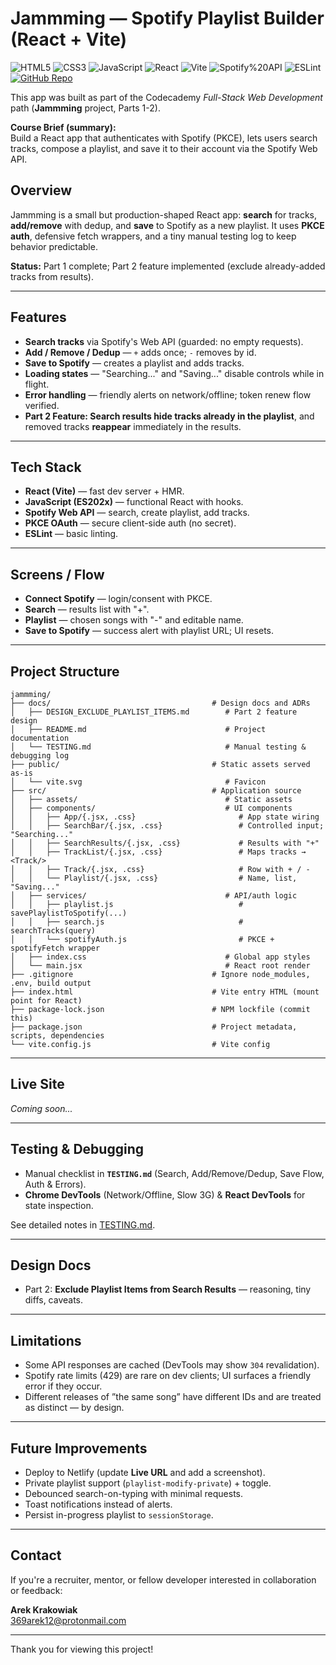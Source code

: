 # Jammming — Spotify Playlist Builder (React + Vite)

![HTML5](https://img.shields.io/badge/HTML5-Markup-fff?logo=html5&logoColor=E34F26&style=flat)
![CSS3](https://img.shields.io/badge/CSS3-Styling-fff?logo=css3&logoColor=1572B6&style=flat)
![JavaScript](https://img.shields.io/badge/JavaScript-ES2023-F7DF1E?logo=javascript&logoColor=black&style=flat)
![React](https://img.shields.io/badge/React-18%20%2B%20Hooks-61DAFB?logo=react&logoColor=black&style=flat)
![Vite](https://img.shields.io/badge/Vite-Dev%20Server-646CFF?logo=vite&logoColor=white&style=flat)
![Spotify%20API](https://img.shields.io/badge/Spotify-Web%20API-1DB954?logo=spotify&logoColor=white&style=flat)
![ESLint](https://img.shields.io/badge/ESLint-Configured-4B32C3?logo=eslint&logoColor=white&style=flat)
[![GitHub Repo](https://img.shields.io/badge/GitHub-Repository-181717?logo=github&logoColor=white&style=flat)](https://github.com/ArekKrak/jammming)

This app was built as part of the Codecademy *Full-Stack Web Development* path (**Jammming** project, Parts 1-2).  

**Course Brief (summary):**  
Build a React app that authenticates with Spotify (PKCE), lets users search tracks, compose a playlist, and save it to their account via the Spotify Web API.

## Overview

Jammming is a small but production-shaped React app: **search** for tracks, **add/remove** with dedup, and **save** to Spotify as a new playlist. It uses **PKCE auth**, defensive fetch wrappers, and a tiny manual testing log to keep behavior predictable.

   **Status:** Part 1 complete; Part 2 feature implemented (exclude already-added tracks from results).

---

## Features

- **Search tracks** via Spotify's Web API (guarded: no empty requests).
- **Add / Remove / Dedup** — `+` adds once; `-` removes by id.
- **Save to Spotify** — creates a playlist and adds tracks.
- **Loading states** — "Searching..." and "Saving..." disable controls while in flight.
- **Error handling** — friendly alerts on network/offline; token renew flow verified.
- **Part 2 Feature: Search results hide tracks already in the playlist**, and removed tracks **reappear** immediately in the results.

---

## Tech Stack

- **React (Vite)** — fast dev server + HMR.
- **JavaScript (ES202x)** — functional React with hooks.
- **Spotify Web API** — search, create playlist, add tracks.
- **PKCE OAuth** — secure client-side auth (no secret).
- **ESLint** — basic linting.

---

## Screens / Flow

- **Connect Spotify** — login/consent with PKCE.
- **Search** — results list with "+".
- **Playlist** — chosen songs with "-" and editable name.
- **Save to Spotify** — success alert with playlist URL; UI resets.

---

## Project Structure

```
jammming/
├── docs/                                    # Design docs and ADRs
│   ├── DESIGN_EXCLUDE_PLAYLIST_ITEMS.md        # Part 2 feature design
│   ├── README.md                               # Project documentation
│   └── TESTING.md                              # Manual testing & debugging log
├── public/                                  # Static assets served as-is
│   └── vite.svg                                # Favicon
├── src/                                     # Application source
│   ├── assets/                                 # Static assets
│   ├── components/                             # UI components
│   │   ├── App/{.jsx, .css}                       # App state wiring
│   │   ├── SearchBar/{.jsx, .css}                 # Controlled input; "Searching..."
│   │   ├── SearchResults/{.jsx, .css}             # Results with "+"
│   │   ├── TrackList/{.jsx, .css}                 # Maps tracks → <Track/>
│   │   ├── Track/{.jsx, .css}                     # Row with + / -
│   │   └── Playlist/{.jsx, .css}                  # Name, list, "Saving..."
│   ├── services/                               # API/auth logic
│   │   ├── playlist.js                            # savePlaylistToSpotify(...)
│   │   ├── search.js                              # searchTracks(query)
│   │   └── spotifyAuth.js                         # PKCE + spotifyFetch wrapper
│   ├── index.css                               # Global app styles
│   └── main.jsx                                # React root render
├── .gitignore                               # Ignore node_modules, .env, build output
├── index.html                               # Vite entry HTML (mount point for React)
├── package-lock.json                        # NPM lockfile (commit this)
├── package.json                             # Project metadata, scripts, dependencies
└── vite.config.js                           # Vite config
```

---

## Live Site

*Coming soon...*

---

## Testing & Debugging

- Manual checklist in **`TESTING.md`** (Search, Add/Remove/Dedup, Save Flow, Auth & Errors).
- **Chrome DevTools** (Network/Offline, Slow 3G) & **React DevTools** for state inspection.

See detailed notes in [TESTING.md](./TESTING.md).

---

## Design Docs

- Part 2: **Exclude Playlist Items from Search Results** — reasoning, tiny diffs, caveats.

---

## Limitations

 - Some API responses are cached (DevTools may show `304` revalidation).
 - Spotify rate limits (429) are rare on dev clients; UI surfaces a friendly error if they occur.
 - Different releases of ”the same song” have different IDs and are treated as distinct — by design.

---

## Future Improvements

- Deploy to Netlify (update **Live URL** and add a screenshot).
- Private playlist support (`playlist-modify-private`) + toggle.
- Debounced search-on-typing with minimal requests.
- Toast notifications instead of alerts.
- Persist in-progress playlist to `sessionStorage`.

---

## Contact
If you're a recruiter, mentor, or fellow developer interested in collaboration or feedback:

**Arek Krakowiak**  
[369arek12@protonmail.com](mailto:369arek12@protonmail.com)

---

Thank you for viewing this project!